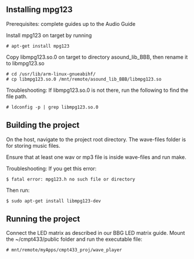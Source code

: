 ## Installing mpg123

Prerequisites: complete guides up to the Audio Guide

Install mpg123 on target by running 

	# apt-get install mpg123

Copy libmpg123.so.0 on target to directory asound\_lib\_BBB, then rename it to libmpg123.so

	# cd /usr/lib/arm-linux-gnueabihf/
	# cp libmpg123.so.0 /mnt/remote/asound_lib_BBB/libmpg123.so

Troubleshooting: If libmpg123.so.0 is not there, run the following to find the file path.

	# ldconfig -p | grep libmpg123.so.0 
	

## Building the project

On the host, navigate to the project root directory. The wave-files folder is for storing music files. 

Ensure that at least one wav or mp3 file is inside wave-files and run make.

Troubleshooting: If you get this error: 

	$ fatal error: mpg123.h no such file or directory

Then run: 

	$ sudo apt-get install libmpg123-dev

## Running the project

Connect the LED matrix as described in our BBG LED matrix guide. Mount the ~/cmpt433/public folder and run the executable file: 

	# mnt/remote/myApps/cmpt433_proj/wave_player


